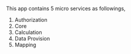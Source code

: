This app contains 5 micro services as followings,
1) Authorization
2) Core
3) Calculation
4) Data Provision
5) Mapping 